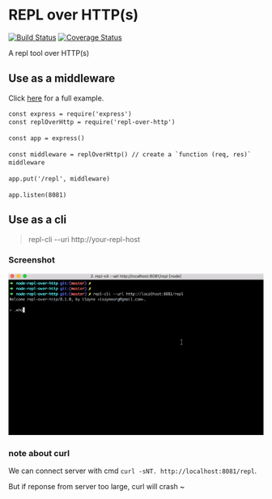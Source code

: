 # REPL over HTTP(s)

[![Build Status](https://travis-ci.org/isayme/node-repl-over-http.svg?branch=master)](https://travis-ci.org/isayme/node-repl-over-http)
[![Coverage Status](https://coveralls.io/repos/github/isayme/node-repl-over-http/badge.svg?branch=master)](https://coveralls.io/github/isayme/node-repl-over-http?branch=master)

A repl tool over HTTP(s)

## Use as a middleware
Click [here](./example/server.js) for a full example.

```
const express = require('express')
const replOverHttp = require('repl-over-http')

const app = express()

const middleware = replOverHttp() // create a `function (req, res)` middleware

app.put('/repl', middleware)

app.listen(8081)
```

## Use as a cli
> repl-cli --uri http://your-repl-host

### Screenshot
![screenshot](./screenshot.gif)

### note about curl
We can connect server with cmd `curl -sNT. http://localhost:8081/repl`.

But if reponse from server too large, curl will crash ~

